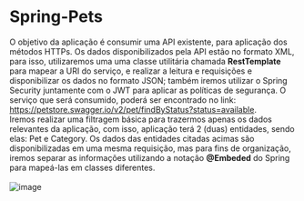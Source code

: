 # Spring-Pets
O objetivo da aplicação é consumir uma API existente, para aplicação dos métodos HTTPs. Os dados disponibilizados pela API estão no formato XML, para isso, utilizaremos uma uma classe utilitária chamada <b>RestTemplate</b> para mapear a URI do serviço, e realizar a leitura e requisições e disponibilizar os dados no formato JSON; também iremos utilizar o Spring Security juntamente com o JWT para aplicar as políticas de segurança.
O serviço que será consumido, poderá ser encontrado no 
link: https://petstore.swagger.io/v2/pet/findByStatus?status=available.
<br/>
Iremos realizar uma filtragem básica para trazermos apenas os dados relevantes da aplicação, com isso, aplicação terá 2 (duas) entidades, sendo elas: Pet e Category. 
Os dados das entidades citadas acimas são disponibilizadas em uma mesma requisição, mas para fins de organização, iremos separar as informações utilizando a notação <b>@Embeded</b> do Spring para mapeá-las em classes diferentes.<br/><br/>
![image](https://user-images.githubusercontent.com/31626353/154783430-e7c3b3b7-4ab9-4849-897c-17ae732d670f.png)

